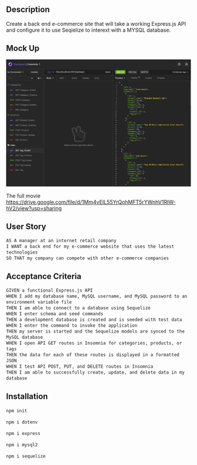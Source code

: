 ## Description
Create a back end e-commerce site that will take a working Express.js API and configure it to use Seqielize to interext with a MYSQL database.

## Mock Up 
![MOCKUP](./images/mockup.png)
  
  
The full movie https://drive.google.com/file/d/1Mm4vEIL55YrQohMFT5rYWnhV1RIW-hV2/view?usp=sharing
  
## User Story
  
```
AS A manager at an internet retail company
I WANT a back end for my e-commerce website that uses the latest technologies
SO THAT my company can compete with other e-commerce companies
```
  
## Acceptance Criteria
  
``` 
GIVEN a functional Express.js API
WHEN I add my database name, MySQL username, and MySQL password to an environment variable file
THEN I am able to connect to a database using Sequelize
WHEN I enter schema and seed commands
THEN a development database is created and is seeded with test data
WHEN I enter the command to invoke the application
THEN my server is started and the Sequelize models are synced to the MySQL database
WHEN I open API GET routes in Insomnia for categories, products, or tags
THEN the data for each of these routes is displayed in a formatted JSON
WHEN I test API POST, PUT, and DELETE routes in Insomnia
THEN I am able to successfully create, update, and delete data in my database
```
## Installation 
`npm init`

`npm i dotenv`

`npm i express`

`npm i mysql2`

`npm i sequelize`

  

